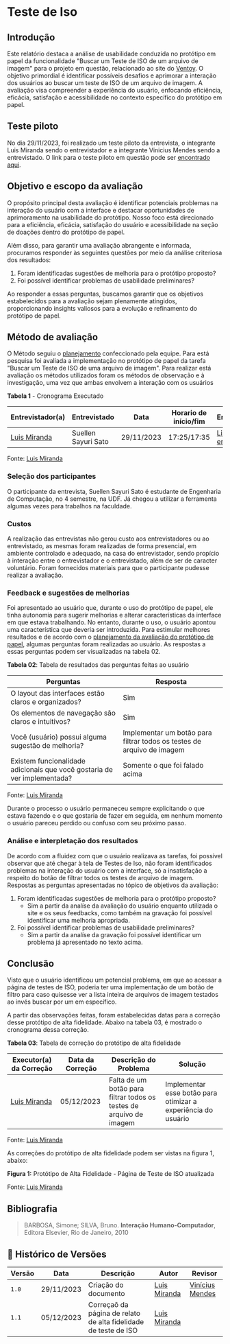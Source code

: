 # Teste de Iso

## Introdução

Este relatório destaca a análise de usabilidade conduzida no protótipo em papel da funcionalidade "Buscar um Teste de ISO de um arquivo de imagem" para o projeto em questão, relacionado ao site do [Ventoy](https://www.ventoy.net/en/index.html). O objetivo primordial é identificar possíveis desafios e aprimorar a interação dos usuários ao buscar um teste de ISO de um arquivo de imagem. A avaliação visa compreender a experiência do usuário, enfocando eficiência, eficácia, satisfação e acessibilidade no contexto específico do protótipo em papel.

## Teste piloto

No dia 29/11/2023, foi realizado um teste piloto da entrevista, o integrante Luis Miranda sendo o entrevistador e a integrante Vinicius Mendes sendo a entrevistado. O link para o teste piloto em questão pode ser [encontrado aqui](https://youtu.be/agW5zPFxi5o).

## Objetivo e escopo da avaliação

O propósito principal desta avaliação é identificar potenciais problemas na interação do usuário com a interface e destacar oportunidades de aprimoramento na usabilidade do protótipo. Nosso foco está direcionado para a eficiência, eficácia, satisfação do usuário e acessibilidade na seção de doações dentro do protótipo de papel.

Além disso, para garantir uma avaliação abrangente e informada, procuramos responder às seguintes questões por meio da análise criteriosa dos resultados:

1. Foram identificadas sugestões de melhoria para o protótipo proposto?
2. Foi possível identificar problemas de usabilidade preliminares?

Ao responder a essas perguntas, buscamos garantir que os objetivos estabelecidos para a avaliação sejam plenamente atingidos, proporcionando insights valiosos para a evolução e refinamento do protótipo de papel.

## Método de avaliação

O Método seguiu o [planejamento](https://interacao-humano-computador.github.io/2023.2-Ventoy/DAD/nivel2/prototipoDePapel/planejamento/) confeccionado pela equipe. Para está pesquisa foi avaliada a implementação no protótipo de papel da tarefa "Buscar um Teste de ISO de uma arquivo de imagem". Para realizar está avaliação os métodos utilizados foram os métodos de observação e à investigação, uma vez que ambas envolvem a interação com os usuários

**Tabela 1** - Cronograma Executado

| Entrevistador(a) | Entrevistado | Data | Horario de início/fim | Entrevista |
|------------------|--------------|-------|---------------------|-------------|
| [Luis Miranda](https://github.com/LuisMiranda10) | Suellen Sayuri Sato | 29/11/2023 | 17:25/17:35 |[Link para entrevista](https://youtu.be/lfbM7HyyfI8) |

Fonte: [Luis Miranda](https://github.com/LuisMiranda10)

### Seleção dos participantes

O participante da entrevista, Suellen Sayuri Sato é estudante de Engenharia de Computação, no 4 semestre, na UDF. Já chegou a utilizar a ferramenta algumas vezes para trabalhos na faculdade.

### Custos

A realização das entrevistas não gerou custo aos entrevistadores ou ao entrevistado, as mesmas foram realizadas de forma presencial, em ambiente controlado e adequado, na casa do entrevistador, sendo propício à interação entre o entrevistador e o entrevistado, além de ser de caracter voluntário. Foram fornecidos materiais para que o participante pudesse realizar a avaliação. 

### Feedback e sugestões de melhorias

Foi apresentado ao usuário que, durante o uso do protótipo de papel, ele tinha autonomia para sugerir melhorias e alterar características da interface em que estava trabalhando. No entanto, durante o uso, o usuário apontou uma característica que deveria ser introduzida. Para estimular melhores resultados e de acordo com o [planejamento da avaliação do protótipo de papel](https://interacao-humano-computador.github.io/2023.2-Ventoy/DAD/nivel1/storyboard/planejamentoStoryboard/#introducao), algumas perguntas foram realizadas ao usuário. As respostas a essas perguntas podem ser visualizadas na tabela 02.

**Tabela 02**: Tabela de resultados das perguntas feitas ao usuário

| Perguntas | Resposta |
|-----------|-----------|
| O layout das interfaces estão claros e organizados? | Sim   |
| Os elementos de navegação são claros e intuitivos? | Sim   |
| Você (usuário) possui alguma sugestão de melhoria? | Implementar um botão para filtrar todos os testes de arquivo de imagem  |
| Existem funcionalidade adicionais que você gostaria de ver implementada? | Somente o que foi falado acima   |

Fonte: [Luis Miranda](https://github.com/LuisMiranda10)

Durante o processo o usuário permaneceu sempre explicitando o que estava fazendo e o que gostaria de fazer em seguida, em nenhum momento o usuário pareceu perdido ou confuso com seu próximo passo.

### Análise e interpletação dos resultados

De acordo com a fluidez com que o usuário realizava as tarefas, foi possível observar que até chegar à tela de Testes de Iso, não foram identificados problemas na interação do usuário com a interface, só a insatisfação a respeito do botão de filtrar todos os testes de arquivo de imagem. 
Respostas as perguntas apresentadas no tópico de objetivos da avaliação:

1. Foram identificadas sugestões de melhoria para o protótipo proposto?
    - Sim a partir da analíse da avaliação do usuário enquanto utilizada o site e os seus feedbacks, como também na gravação foi possível identificar uma melhoria apropriada.
2. Foi possível identificar problemas de usabilidade preliminares?
    - Sim a partir da analíse da gravação foi possível identificar um problema já apresentado no texto acima.

## Conclusão

Visto que o usuário identificou um potencial problema, em que ao acessar a página de testes de ISO, poderia ter uma implementação de um botão de filtro para caso quisesse ver a lista inteira de arquivos de imagem testados ao invés buscar por um em específico.

A partir das observações feitas, foram estabelecidas datas para a correção desse protótipo de alta fidelidade. Abaixo na tabela 03, é mostrado o cronograma dessa correção.

**Tabela 03**: Tabela de correção do protótipo de alta fidelidade

| Executor(a) da Correção  | Data da Correção | Descrição do Problema | Solução |
|------------------|--------------|---------------------|-------------|
| [Luis Miranda](https://github.com/LuisMiranda10) | 05/12/2023 |  Falta de um botão para filtrar todos os testes de arquivo de imagem   | Implementar esse botão para otimizar a experiência do usuário       |

Fonte: [Luis Miranda](https://github.com/LuisMiranda10)

As correções do protótipo de alta fidelidade podem ser vistas na figura 1, abaixo:

**Figura 1:** Protótipo de Alta Fidelidade - Página de Teste de ISO atualizada


Fonte: [Luis Miranda](https://github.com/LuisMiranda10)
    
## Bibliografia

> BARBOSA, Simone; SILVA, Bruno. **Interação Humano-Computador**, Editora Elsevier, Rio de Janeiro, 2010

## 📑 Histórico de Versões

|**Versão**|**Data**|**Descrição**|**Autor**|**Revisor**|
|---|---|---|---|---|
|`1.0`|29/11/2023|Criação do documento|[Luis Miranda](https://github.com/LuisMiranda10) | [Vinícius Mendes](https://github.com/yabamiah) |
|`1.1`|05/12/2023|Correçaõ da página de relato de alta fidelidade de teste de ISO|[Luis Miranda](https://github.com/LuisMiranda10) |  |







